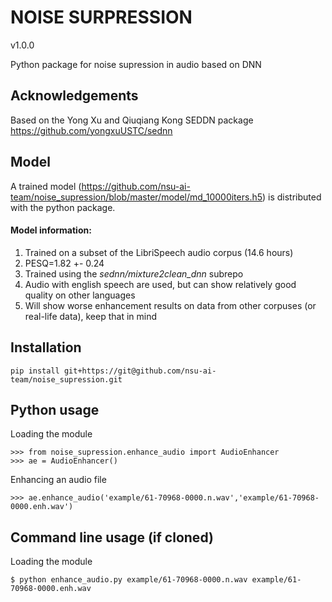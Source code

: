 NOISE SURPRESSION
=====
v1.0.0

Python package for noise supression in audio based on DNN

## Acknowledgements
Based on the Yong Xu and Qiuqiang Kong SEDDN package https://github.com/yongxuUSTC/sednn

## Model
A trained model (https://github.com/nsu-ai-team/noise_supression/blob/master/model/md_10000iters.h5) is distributed with the python package.
#### Model information:
1) Trained on a subset of the LibriSpeech audio corpus (14.6 hours)
2) PESQ=1.82 +- 0.24
3) Trained using the _sednn/mixture2clean_dnn_ subrepo
4) Audio with english speech are used, but can show relatively good quality on other languages
5) Will show worse enhancement results on data from other corpuses (or real-life data), keep that in mind

## Installation
```
pip install git+https://git@github.com/nsu-ai-team/noise_supression.git
```

## Python usage
Loading the module
```
>>> from noise_supression.enhance_audio import AudioEnhancer
>>> ae = AudioEnhancer()
```
Enhancing an audio file
```
>>> ae.enhance_audio('example/61-70968-0000.n.wav','example/61-70968-0000.enh.wav')
```

## Command line usage (if cloned)
Loading the module
```
$ python enhance_audio.py example/61-70968-0000.n.wav example/61-70968-0000.enh.wav
```
